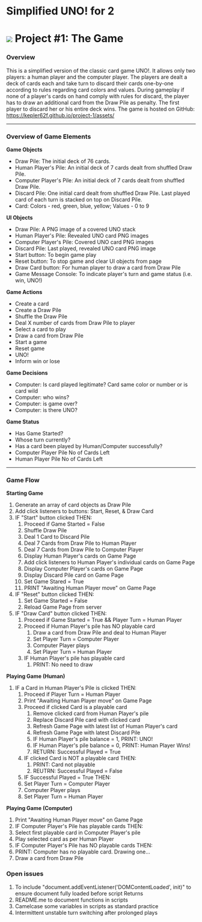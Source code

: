 # Simplified UNO! for 2
<!---
Read Me Contents
-->

# ![](https://ga-dash.s3.amazonaws.com/production/assets/logo-9f88ae6c9c3871690e33280fcf557f33.png) Project #1: The Game

### Overview

This is a simplified version of the classic card game UNO!. It allows only two players: a human player and the computer player. The players are dealt a deck of cards each and take turn to discard their cards one-by-one according to rules regarding card colors and values. During gameplay if none of a player's cards on hand comply with rules for discard, the player has to draw an additional card from the Draw Pile as penalty. The first player to discard her or his entire deck wins. The game is hosted on GitHub: https://kepler62f.github.io/project-1/assets/    

---
### Overview of Game Elements

**Game Objects**

* Draw Pile: The initial deck of 76 cards.  
* Human Player's Pile: An initial deck of 7 cards dealt from shuffled Draw Pile.
* Computer Player's Pile: An initial deck of 7 cards dealt from shuffled Draw Pile.
* Discard Pile: One initial card dealt from shuffled Draw Pile. Last played card of each turn is stacked on top on Discard Pile.
* Card: Colors - red, green, blue, yellow; Values - 0 to 9

**UI Objects**

* Draw Pile: A PNG image of a covered UNO stack
* Human Player's Pile: Revealed UNO card PNG images
* Computer Player's Pile: Covered UNO card PNG images
* Discard Pile: Last played, revealed UNO card PNG image
* Start button: To begin game play
* Reset button: To stop game and clear UI objects from page
* Draw Card button: For human player to draw a card from Draw Pile
* Game Message Console: To indicate player's turn and game status (i.e. win, UNO!)

**Game Actions**

* Create a card
* Create a Draw Pile
* Shuffle the Draw Pile
* Deal X number of cards from Draw Pile to player
* Select a card to play
* Draw a card from Draw Pile
* Start a game
* Reset game
* UNO!
* Inform win or lose

**Game Decisions**

* Computer: Is card played legitimate? Card same color or number or is card wild
* Computer: who wins?
* Computer: is game over?
* Computer: is there UNO?

**Game Status**

* Has Game Started?
* Whose turn currently?
* Has a card been played by Human/Computer successfully?
* Computer Player Pile No of Cards Left
* Human Player Pile No of Cards Left


---
### Game Flow

**Starting Game**

1. Generate an array of card objects as Draw Pile
1. Add click listeners to buttons: Start, Reset, & Draw Card
1. IF "Start" button clicked THEN:
    1. Proceed if Game Started = False
    1. Shuffle Draw Pile
    1. Deal 1 Card to Discard Pile
    1. Deal 7 Cards from Draw Pile to Human Player
    1. Deal 7 Cards from Draw Pile to Computer Player
    1. Display Human Player's cards on Game Page
    1. Add click listeners to Human Player's individual cards on Game Page
    1. Display Computer Player's cards on Game Page
    1. Display Discard Pile card on Game Page
    1. Set Game Stared = True
    1. PRINT "Awaiting Human Player move" on Game Page
1. IF "Reset" button clicked THEN:
    1. Set Game Started = False
    1. Reload Game Page from server
1. IF "Draw Card" button clicked THEN:
    1. Proceed if Game Started = True && Player Turn = Human Player
    1. Proceed if Human Player's pile has NO playable card
        1. Draw a card from Draw Pile and deal to Human Player
        1. Set Player Turn = Computer Player
        1. Computer Player plays
        1. Set Player Turn = Human Player
    1. IF Human Player's pile has playable card
        1. PRINT: No need to draw

**Playing Game (Human)**

1. IF a Card in Human Player's Pile is clicked THEN:
    1. Proceed if Player Turn = Human Player
      1. Print "Awaiting Human Player move" on Game Page
      1. Proceed if clicked Card is a playable card
          1. Remove clicked card from Human Player's pile
          1. Replace Discard Pile card with clicked card
          1. Refresh Game Page with latest list of Human Player's card
          1. Refresh Game Page with latest Discard Pile
          1. IF Human Player's pile balance = 1, PRINT: UNO!
          1. IF Human Player's pile balance = 0, PRINT: Human Player Wins!
          1. RETURN: Successful Played = True
      1. IF clicked Card is NOT a playable card THEN:
          1. PRINT: Card not playable
          1. REUTRN: Successful Played = False
    1. IF Successful Played = True THEN:
      1. Set Player Turn = Computer Player
      1. Computer Player plays
      1. Set Player Turn = Human Player

**Playing Game (Computer)**

1. Print "Awaiting Human Player move" on Game Page
1. IF Computer Player's Pile has playable cards THEN:
  1. Select first playable card in Computer Player's pile
  1. Play selected card as per Human Player
1. IF Computer Player's Pile has NO playable cards THEN:
  1. PRINT: Computer has no playable card. Drawing one...
  1. Draw a card from Draw Pile


### Open issues

1. To include "document.addEventListener('DOMContentLoaded', init)" to ensure document fully loaded before script Returns
1. README.me to document functions in scripts
1. Camelcase some variables in scripts as standard practice
1. Intermittent unstable turn switching after prolonged plays
